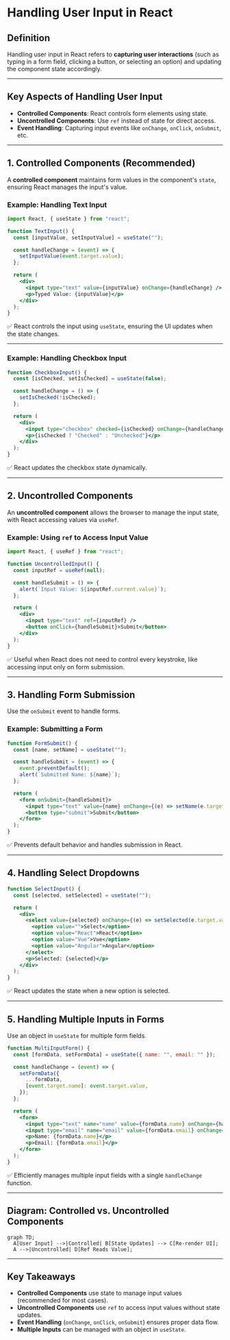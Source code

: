 # **Handling User Input in React**  

## **Definition**  
Handling user input in React refers to **capturing user interactions** (such as typing in a form field, clicking a button, or selecting an option) and updating the component state accordingly.  

---

## **Key Aspects of Handling User Input**  
- **Controlled Components**: React controls form elements using state.  
- **Uncontrolled Components**: Use `ref` instead of state for direct access.  
- **Event Handling**: Capturing input events like `onChange`, `onClick`, `onSubmit`, etc.  

---

## **1. Controlled Components (Recommended)**  
A **controlled component** maintains form values in the component's `state`, ensuring React manages the input's value.  

### **Example: Handling Text Input**  
```jsx
import React, { useState } from "react";

function TextInput() {
  const [inputValue, setInputValue] = useState("");

  const handleChange = (event) => {
    setInputValue(event.target.value);
  };

  return (
    <div>
      <input type="text" value={inputValue} onChange={handleChange} />
      <p>Typed Value: {inputValue}</p>
    </div>
  );
}
```
✅ React controls the input using `useState`, ensuring the UI updates when the state changes.  

---

### **Example: Handling Checkbox Input**  
```jsx
function CheckboxInput() {
  const [isChecked, setIsChecked] = useState(false);

  const handleChange = () => {
    setIsChecked(!isChecked);
  };

  return (
    <div>
      <input type="checkbox" checked={isChecked} onChange={handleChange} />
      <p>{isChecked ? "Checked" : "Unchecked"}</p>
    </div>
  );
}
```
✅ React updates the checkbox state dynamically.  

---

## **2. Uncontrolled Components**  
An **uncontrolled component** allows the browser to manage the input state, with React accessing values via `useRef`.  

### **Example: Using `ref` to Access Input Value**  
```jsx
import React, { useRef } from "react";

function UncontrolledInput() {
  const inputRef = useRef(null);

  const handleSubmit = () => {
    alert(`Input Value: ${inputRef.current.value}`);
  };

  return (
    <div>
      <input type="text" ref={inputRef} />
      <button onClick={handleSubmit}>Submit</button>
    </div>
  );
}
```
✅ Useful when React does not need to control every keystroke, like accessing input only on form submission.  

---

## **3. Handling Form Submission**  
Use the `onSubmit` event to handle forms.  

### **Example: Submitting a Form**  
```jsx
function FormSubmit() {
  const [name, setName] = useState("");

  const handleSubmit = (event) => {
    event.preventDefault();
    alert(`Submitted Name: ${name}`);
  };

  return (
    <form onSubmit={handleSubmit}>
      <input type="text" value={name} onChange={(e) => setName(e.target.value)} />
      <button type="submit">Submit</button>
    </form>
  );
}
```
✅ Prevents default behavior and handles submission in React.  

---

## **4. Handling Select Dropdowns**  
```jsx
function SelectInput() {
  const [selected, setSelected] = useState("");

  return (
    <div>
      <select value={selected} onChange={(e) => setSelected(e.target.value)}>
        <option value="">Select</option>
        <option value="React">React</option>
        <option value="Vue">Vue</option>
        <option value="Angular">Angular</option>
      </select>
      <p>Selected: {selected}</p>
    </div>
  );
}
```
✅ React updates the state when a new option is selected.  

---

## **5. Handling Multiple Inputs in Forms**  
Use an object in `useState` for multiple form fields.  

```jsx
function MultiInputForm() {
  const [formData, setFormData] = useState({ name: "", email: "" });

  const handleChange = (event) => {
    setFormData({
      ...formData,
      [event.target.name]: event.target.value,
    });
  };

  return (
    <form>
      <input type="text" name="name" value={formData.name} onChange={handleChange} />
      <input type="email" name="email" value={formData.email} onChange={handleChange} />
      <p>Name: {formData.name}</p>
      <p>Email: {formData.email}</p>
    </form>
  );
}
```
✅ Efficiently manages multiple input fields with a single `handleChange` function.  

---

## **Diagram: Controlled vs. Uncontrolled Components**  
```mermaid
graph TD;
  A[User Input] -->|Controlled| B[State Updates] --> C[Re-render UI];
  A -->|Uncontrolled| D[Ref Reads Value];
```

---

## **Key Takeaways**  
- **Controlled Components** use state to manage input values (recommended for most cases).  
- **Uncontrolled Components** use `ref` to access input values without state updates.  
- **Event Handling** (`onChange`, `onClick`, `onSubmit`) ensures proper data flow.  
- **Multiple Inputs** can be managed with an object in `useState`.